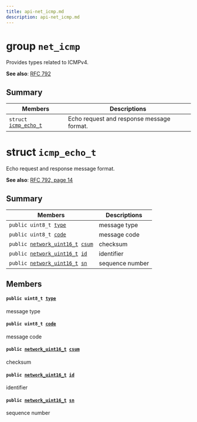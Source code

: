 ```yaml
---
title: api-net_icmp.md
description: api-net_icmp.md
---
```

# group `net_icmp` 

Provides types related to ICMPv4.

**See also**: [RFC 792 ](https://tools.ietf.org/html/rfc792)

## Summary

 Members                        | Descriptions                                
--------------------------------|---------------------------------------------
`struct `[`icmp_echo_t`](#structicmp__echo__t) | Echo request and response message format.

# struct `icmp_echo_t` 

Echo request and response message format.

**See also**: [RFC 792, page 14 ](https://tools.ietf.org/html/rfc792#page-14)

## Summary

 Members                        | Descriptions                                
--------------------------------|---------------------------------------------
`public uint8_t `[`type`](#structicmp__echo__t_1a05aacbd4974dc6258dc2750e7eeac7ef) | message type
`public uint8_t `[`code`](#structicmp__echo__t_1a91a55e7f04af4ecb155d8838331dbfd9) | message code
`public `[`network_uint16_t`](./doc/starlight-docs/src/content/docs/apidoc/api-undefined.md#byteorder_8h_1a639ad79c8926cb896d5a8f12b14d49e3)` `[`csum`](#structicmp__echo__t_1a4ce4ed8f3b471dab45849512aadab096) | checksum
`public `[`network_uint16_t`](./doc/starlight-docs/src/content/docs/apidoc/api-undefined.md#byteorder_8h_1a639ad79c8926cb896d5a8f12b14d49e3)` `[`id`](#structicmp__echo__t_1aefe5ce82ab4c80e591ae3cae5c7191e8) | identifier
`public `[`network_uint16_t`](./doc/starlight-docs/src/content/docs/apidoc/api-undefined.md#byteorder_8h_1a639ad79c8926cb896d5a8f12b14d49e3)` `[`sn`](#structicmp__echo__t_1aaf41b3d30e04430692b8c5f5196cccaf) | sequence number

## Members

#### `public uint8_t `[`type`](#structicmp__echo__t_1a05aacbd4974dc6258dc2750e7eeac7ef) 

message type

#### `public uint8_t `[`code`](#structicmp__echo__t_1a91a55e7f04af4ecb155d8838331dbfd9) 

message code

#### `public `[`network_uint16_t`](./doc/starlight-docs/src/content/docs/apidoc/api-undefined.md#byteorder_8h_1a639ad79c8926cb896d5a8f12b14d49e3)` `[`csum`](#structicmp__echo__t_1a4ce4ed8f3b471dab45849512aadab096) 

checksum

#### `public `[`network_uint16_t`](./doc/starlight-docs/src/content/docs/apidoc/api-undefined.md#byteorder_8h_1a639ad79c8926cb896d5a8f12b14d49e3)` `[`id`](#structicmp__echo__t_1aefe5ce82ab4c80e591ae3cae5c7191e8) 

identifier

#### `public `[`network_uint16_t`](./doc/starlight-docs/src/content/docs/apidoc/api-undefined.md#byteorder_8h_1a639ad79c8926cb896d5a8f12b14d49e3)` `[`sn`](#structicmp__echo__t_1aaf41b3d30e04430692b8c5f5196cccaf) 

sequence number

